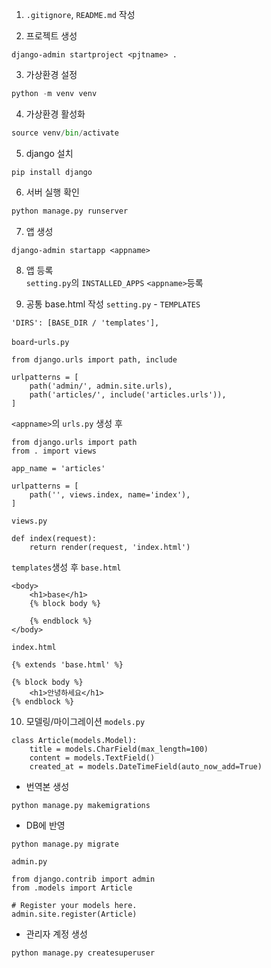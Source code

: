 1. `.gitignore`, `README.md` 작성

2. 프로젝트 생성
```
django-admin startproject <pjtname> .
```

3. 가상환경 설정
```python
python -m venv venv
```

4. 가상환경 활성화
```python
source venv/bin/activate
```

5. django 설치
```
pip install django
```

6. 서버 실행 확인
```python
python manage.py runserver
```

7. 앱 생성
```
django-admin startapp <appname>
```

8. 앱 등록 \
`setting.py`의 `INSTALLED_APPS` `<appname>`등록

9. 공통 base.html 작성
`setting.py` - `TEMPLATES`
```
'DIRS': [BASE_DIR / 'templates'],
```

`board`-`urls.py`
```
from django.urls import path, include

urlpatterns = [
    path('admin/', admin.site.urls),
    path('articles/', include('articles.urls')),
]
```

`<appname>`의 `urls.py` 생성 후
```
from django.urls import path
from . import views

app_name = 'articles'

urlpatterns = [
    path('', views.index, name='index'),
]
```

`views.py`
```
def index(request):
    return render(request, 'index.html')
```

`templates`생성 후 
`base.html`
```
<body>
    <h1>base</h1>
    {% block body %}

    {% endblock %}
</body>
```

`index.html`
```
{% extends 'base.html' %}

{% block body %}
    <h1>안녕하세요</h1>
{% endblock %}
```

10. 모델링/마이그레이션
`models.py`
```
class Article(models.Model):
    title = models.CharField(max_length=100)
    content = models.TextField()
    created_at = models.DateTimeField(auto_now_add=True)
```

- 번역본 생성
```
python manage.py makemigrations
```

- DB에 반영
```
python manage.py migrate
```

`admin.py`
```
from django.contrib import admin
from .models import Article

# Register your models here.
admin.site.register(Article)
```

- 관리자 계정 생성
```
python manage.py createsuperuser
```